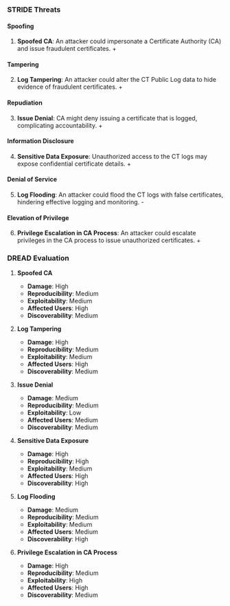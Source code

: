 ### STRIDE Threats

#### Spoofing
1. **Spoofed CA**: An attacker could impersonate a Certificate Authority (CA) and issue fraudulent certificates. +

#### Tampering
2. **Log Tampering**: An attacker could alter the CT Public Log data to hide evidence of fraudulent certificates. +

#### Repudiation
3. **Issue Denial**: CA might deny issuing a certificate that is logged, complicating accountability. +

#### Information Disclosure
4. **Sensitive Data Exposure**: Unauthorized access to the CT logs may expose confidential certificate details. +

#### Denial of Service
5. **Log Flooding**: An attacker could flood the CT logs with false certificates, hindering effective logging and monitoring. -

#### Elevation of Privilege
6. **Privilege Escalation in CA Process**: An attacker could escalate privileges in the CA process to issue unauthorized certificates. +

### DREAD Evaluation

1. **Spoofed CA**
   - **Damage**: High
   - **Reproducibility**: Medium
   - **Exploitability**: Medium
   - **Affected Users**: High
   - **Discoverability**: Medium
   
2. **Log Tampering**
   - **Damage**: High
   - **Reproducibility**: Medium
   - **Exploitability**: Medium
   - **Affected Users**: High
   - **Discoverability**: Medium

3. **Issue Denial**
   - **Damage**: Medium
   - **Reproducibility**: Medium
   - **Exploitability**: Low
   - **Affected Users**: Medium
   - **Discoverability**: Medium

4. **Sensitive Data Exposure**
   - **Damage**: High
   - **Reproducibility**: High
   - **Exploitability**: Medium
   - **Affected Users**: High
   - **Discoverability**: High

5. **Log Flooding**
   - **Damage**: Medium
   - **Reproducibility**: Medium
   - **Exploitability**: Medium
   - **Affected Users**: Medium
   - **Discoverability**: High

6. **Privilege Escalation in CA Process**
   - **Damage**: High
   - **Reproducibility**: Medium
   - **Exploitability**: High
   - **Affected Users**: High
   - **Discoverability**: Medium